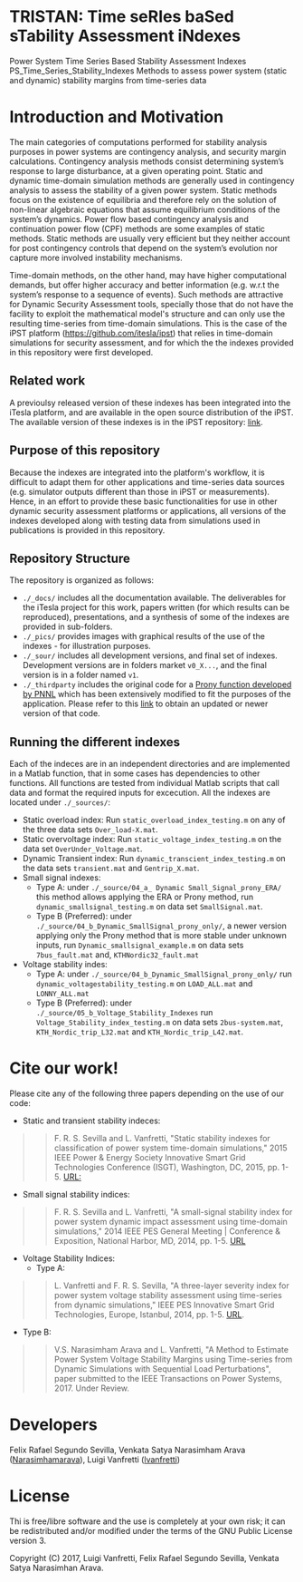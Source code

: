 # TRISTAN: Time seRIes baSed sTability Assessment iNdexes
Power System Time Series Based Stability Assessment Indexes
PS_Time_Series_Stability_Indexes
Methods to assess power system (static and dynamic) stability margins from time-series data

# Introduction and Motivation
The main categories of computations performed for stability analysis purposes in power systems are contingency analysis, and security margin calculations. Contingency analysis methods consist determining system’s response to large disturbance, at a given operating point. Static and dynamic time-domain simulation methods are generally used in contingency analysis to assess the stability of a given power system. Static methods focus on the existence of equilibria and therefore rely on the solution of non-linear algebraic equations that assume equilibrium conditions of the system’s dynamics. Power flow based contingency analysis and continuation power flow (CPF) methods are some examples of static methods. Static methods are usually very efficient but they neither account for post contingency controls that depend on the system’s evolution nor capture more involved instability mechanisms. 

Time-domain methods, on the other hand, may have higher computational demands, but offer higher accuracy and better information (e.g. w.r.t the system’s response to a sequence of events). Such methods are attractive for Dynamic Security Assessment tools, specially those that do not have the facility to exploit the mathematical model's structure and can only use the resulting time-series from time-domain simulations. This is the case of the iPST platform (https://github.com/itesla/ipst) that relies in time-domain simulations for security assessment, and for which the the indexes provided in this repository were first developed.

## Related work
A previoulsy released version of these indexes has been integrated into the iTesla platform, and are available in the open source distribution of the iPST. The available version of these indexes is in the iPST repository: [link](https://github.com/itesla/ipst/tree/e46b47547098915367f4fcfe96301d068b45b2ab/dynamic-indexes).

## Purpose of this repository
Because the indexes are integrated into the platform's workflow, it is difficult to adapt them for other applications and time-series data sources (e.g. simulator outputs different than those in iPST or measurements). Hence, in an effort to provide these basic functionalities for use in other dynamic security assessment platforms or applications, all versions of the indexes developed along with testing data from simulations used in publications is provided in this repository.

## Repository Structure
The repository is organized as follows:
  - ``./_docs/`` includes all the documentation available. The deliverables for the iTesla project for this work, papers written (for which results can be reproduced), presentations, and a synthesis of some of the indexes are provided in sub-folders.
  - ``./_pics/`` provides images with graphical results of the use of the indexes - for illustration purposes.
  - ``./_sour/`` includes all development versions, and final set of indexes. Development versions are in folders market `v0_X...`, and the final version is in a folder named `v1`.
  - ``./_thirdparty`` includes the original code for a [Prony function developed by PNNL](https://github.com/ftuffner/DSIToolbox/blob/master/Ringdown130930/private/prgv2_5.m) which has been extensively modified to fit the purposes of the application. Please refer to this [link](https://github.com/ftuffner/DSIToolbox/) to obtain an updated or newer version of that code.

## Running the different indexes
Each of the indeces are in an independent directories and are implemented in a Matlab function, that in some cases has dependencies to other functions. All functions are tested from individual Matlab scripts that call data and format the required inputs for excecution. All the indexes are located under ``./_sources/``:
  - Static overload index: Run ``static_overload_index_testing.m`` on any of the three data sets ``Over_load-X.mat``.
  - Static overvoltage index: Run ``static_voltage_index_testing.m`` on the data set ``OverUnder_Voltage.mat``.
  - Dynamic Transient index: Run ``dynamic_transcient_index_testing.m`` on the data sets ``transient.mat`` and ``Gentrip_X.mat``.
  - Small signal indexes:
    - Type A: under ``./_source/04_a_ Dynamic Small_Signal_prony_ERA/`` this method allows applying the ERA or Prony method, run ``dynamic_smallsignal_testing.m`` on data set ``SmallSignal.mat``.
    - Type B (Preferred): under ``./_source/04_b_Dynamic_SmallSignal_prony_only/``, a newer version applying only the Prony method that is more stable under unknown inputs, run ``Dynamic_smallsignal_example.m`` on data sets ``7bus_fault.mat`` and, ``KTHNordic32_fault.mat``
  - Voltage stability indes:
    - Type A: under ``./_source/04_b_Dynamic_SmallSignal_prony_only/`` run ``dynamic_voltagestability_testing.m`` on ``LOAD_ALL.mat`` and ``LONNY_ALL.mat``
    - Type B (Preferred): under ``./_source/05_b_Voltage_Stability_Indexes`` run ``Voltage_Stability_index_testing.m`` on data sets ``2bus-system.mat``, ``KTH_Nordic_trip_L32.mat`` and ``KTH_Nordic_trip_L42.mat``.

# Cite our work!
Please cite any of the following three papers depending on the use of our code:

- Static and transient stability indeces:
>> F. R. S. Sevilla and L. Vanfretti, "Static stability indexes for classification of power system time-domain simulations," 2015 IEEE Power & Energy Society Innovative Smart Grid Technologies Conference (ISGT), Washington, DC, 2015, pp. 1-5. [URL:]( http://ieeexplore.ieee.org/stamp/stamp.jsp?tp=&arnumber=7131846&isnumber=7131775)

- Small signal stability indices:
>> F. R. S. Sevilla and L. Vanfretti, "A small-signal stability index for power system dynamic impact assessment using time-domain simulations," 2014 IEEE PES General Meeting | Conference & Exposition, National Harbor, MD, 2014, pp. 1-5. [URL]( http://ieeexplore.ieee.org/stamp/stamp.jsp?tp=&arnumber=6938842&isnumber=6938773)

- Voltage Stability Indices:
  - Type A:
>> L. Vanfretti and F. R. S. Sevilla, "A three-layer severity index for power system voltage stability assessment using time-series from dynamic simulations," IEEE PES Innovative Smart Grid Technologies, Europe, Istanbul, 2014, pp. 1-5. [URL]( http://ieeexplore.ieee.org/stamp/stamp.jsp?tp=&arnumber=7028788&isnumber=7028730).
  - Type B:
>> V.S. Narasimham Arava and L. Vanfretti, "A Method to Estimate Power System Voltage Stability Margins using Time-series from Dynamic Simulations with Sequential Load Perturbations", paper submitted to the IEEE Transactions on Power Systems, 2017. Under Review.

# Developers
Felix Rafael Segundo Sevilla, Venkata Satya Narasimham Arava ([Narasimhamarava](https://github.com/Narasimhamarava)), Luigi Vanfretti ([lvanfretti](https://github.com/lvanfretti))

# License
Thi is free/libre software and the use is completely at your own risk; it can be redistributed and/or modified under the terms of the GNU Public License version 3.

Copyright (C) 2017,  Luigi Vanfretti, Felix Rafael Segundo Sevilla, Venkata Satya Narasimhan Arava.
